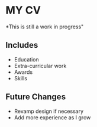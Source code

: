 # MY CV
 *This is still a work in progress"
 
 ## Includes
 
 - Education
 - Extra-curricular work
 - Awards
 - Skills

## Future Changes

-  Revamp design if necessary
-  Add more experience as I grow
